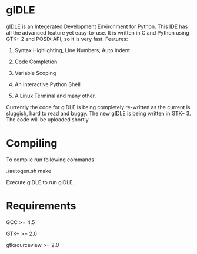 gIDLE
=====
gIDLE is an Integerated Development Environment for Python. This IDE has all the advanced feature yet easy-to-use. 
It is written in C and Python using GTK+ 2 and POSIX API, so it is very fast. Features:

1. Syntax Highlighting, Line Numbers, Auto Indent

2. Code Completion

3. Variable Scoping

4. An Interactive Python Shell

5. A Linux Terminal
and many other.

Currently the code for gIDLE is being completely re-written as the current is sluggish, hard to read and buggy. The new
gIDLE is being written in GTK+ 3. The code will be uploaded shortly.

Compiling
=====
To compile run following commands

./autogen.sh
make


Execute gIDLE to run gIDLE.

Requirements
=====

GCC >= 4.5

GTK+ >= 2.0

gtksourceview >= 2.0
